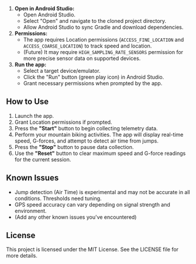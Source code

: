 
1. **Open in Android Studio:**
    *   Open Android Studio.
    *   Select "Open" and navigate to the cloned project directory.
    *   Allow Android Studio to sync Gradle and download dependencies.
2. **Permissions:**
    *   The app requires Location permissions (`ACCESS_FINE_LOCATION` and `ACCESS_COARSE_LOCATION`) to track speed and location.
    *   (Future) It may require `HIGH_SAMPLING_RATE_SENSORS` permission for more precise sensor data on supported devices.
3. **Run the app:**
    *   Select a target device/emulator.
    *   Click the "Run" button (green play icon) in Android Studio.
    *   Grant necessary permissions when prompted by the app.

## How to Use

1.  Launch the app.
2.  Grant Location permissions if prompted.
3.  Press the **"Start"** button to begin collecting telemetry data.
4.  Perform your mountain biking activities. The app will display real-time speed, G-forces, and attempt to detect air time from jumps.
5.  Press the **"Stop"** button to pause data collection.
6.  Use the **"Reset"** button to clear maximum speed and G-force readings for the current session.


## Known Issues

*   Jump detection (Air Time) is experimental and may not be accurate in all conditions. Thresholds need tuning.
*   GPS speed accuracy can vary depending on signal strength and environment.
*   (Add any other known issues you've encountered)


## License

This project is licensed under the MIT License. See the LICENSE file for more details.